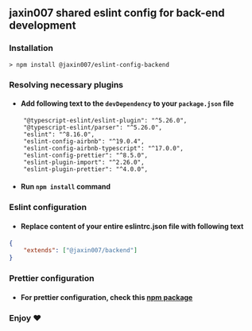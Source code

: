 ## jaxin007 shared eslint config for back-end development

### Installation
```
> npm install @jaxin007/eslint-config-backend
```

### Resolving necessary plugins
* #### Add following text to the `devDependency` to your `package.json` file
```
    "@typescript-eslint/eslint-plugin": "^5.26.0",
    "@typescript-eslint/parser": "^5.26.0",
    "eslint": "^8.16.0",
    "eslint-config-airbnb": "^19.0.4",
    "eslint-config-airbnb-typescript": "^17.0.0",
    "eslint-config-prettier": "^8.5.0",
    "eslint-plugin-import": "^2.26.0",
    "eslint-plugin-prettier": "^4.0.0",
```
* #### Run `npm install` command

### Eslint configuration
* #### Replace content of your entire eslintrc.json file with following text
```json
{
    "extends": ["@jaxin007/backend"]
}
```

### Prettier configuration
* #### For prettier configuration, check this [npm package](https://www.npmjs.com/package/@jaxin007/prettier-config-backend)

### Enjoy ❤️
